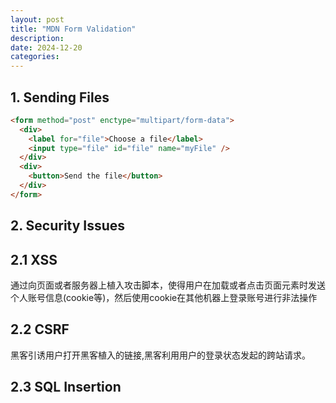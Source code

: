 ```yaml
---
layout: post
title: "MDN Form Validation"
description: 
date: 2024-12-20
categories: 
---
```




## 1. Sending Files

```HTML
<form method="post" enctype="multipart/form-data">
  <div>
    <label for="file">Choose a file</label>
    <input type="file" id="file" name="myFile" />
  </div>
  <div>
    <button>Send the file</button>
  </div>
</form>
```

## 2. Security Issues

## 2.1 XSS

通过向页面或者服务器上植入攻击脚本，使得用户在加载或者点击页面元素时发送个人账号信息(cookie等)，然后使用cookie在其他机器上登录账号进行非法操作

## 2.2 CSRF

黑客引诱用户打开黑客植入的链接,黑客利用用户的登录状态发起的跨站请求。

## 2.3 SQL Insertion